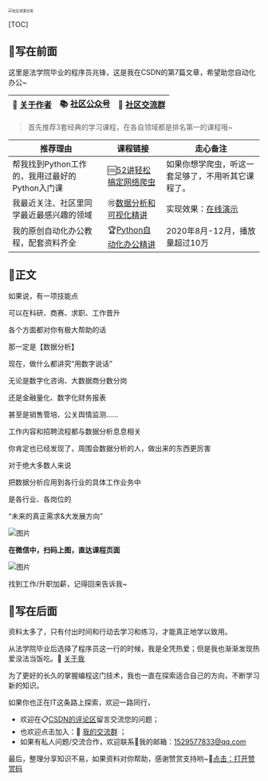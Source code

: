 <img src="https://img-blog.csdnimg.cn/202012301808527.jpg?x-oss-process=image/watermark,type_ZmFuZ3poZW5naGVpdGk,shadow_10,text_aHR0cHM6Ly9ibG9nLmNzZG4ubmV0L3dlaXhpbl80MjMyMTUxNw==,size_16,color_FFFFFF,t_70#pic_center" alt="社区资源仓库" style="zoom: 50%;" />



[TOC]

## 📣写在前面

这里是法学院毕业的程序员兆锋，这是我在CSDN的第7篇文章，希望助您自动化办公~

| 🎯  [关于作者](https://mp.weixin.qq.com/s/UrJ5PkRWYydaajGetUqFYQ)   |  📚 [社区公众号](https://mp.weixin.qq.com/s/xkZSp3606rTPN_JbLT3hSQ)   |  🚸 [社区交流群](https://mp.weixin.qq.com/s/wx-JkgOUoJhb-7ZESxl93w)   |
| ---- | ---- | ---- |

> 首先推荐3套经典的学习课程，在各自领域都是排名第一的课程哦~

| 推荐理由                                       | 课程链接                                                     | 走心备注                                                     |
| ---------------------------------------------- | ------------------------------------------------------------ | ------------------------------------------------------------ |
| 帮我找到Python工作的，我用过最好的Python入门课 | 🆒[52讲轻松搞定网络爬虫](https://mp.weixin.qq.com/s/dUpSxPgTRMGTb5T7-Ya9Ow) | 如果你想学爬虫，听这一套足够了，不用听其它课程了。           |
| 我最近关注、社区里同学最近最感兴趣的领域       | 🉑[数据分析和可视化精讲](http://t.cn/A6qlcSCV)                | 实现效果：[在线演示](https://www.bilibili.com/video/BV1Kz4y1r76w) |
| 我的原创自动化办公教程，配套资料齐全           | 🏆[Python自动化办公精讲](https://www.bilibili.com/video/BV12K411N7nx) | 2020年8月-12月，播放量超过10万                               |





## 📝正文



如果说，有一项技能点

可以在科研、商赛、求职、工作晋升

各个方面都对你有极大帮助的话

那一定是【数据分析】



现在，做什么都讲究“用数字说话”

无论是数字化咨询、大数据商分数分岗

还是金融量化、数字化财务报表

甚至是销售管培、公关舆情监测……

工作内容和招聘流程都与数据分析息息相关

你肯定也已经发现了，周围会数据分析的人，做出来的东西更厉害



对于绝大多数人来说

把数据分析应用到各行业的具体工作业务中

是各行业、各岗位的

“未来的真正需求&大发展方向”



![图片](https://img-blog.csdnimg.cn/20201231142315950.png#pic_center)



**在微信中，扫码上图，直达课程页面**

![图片](https://mmbiz.qpic.cn/mmbiz_gif/b96CibCt70iaa8r7PJoyAtlfHAKe8RosE3wYVKBac55p1HPBJHZS42ywnG4yYtD3jo9A9e5kawBZs4IE6R1C4wibw/640?wx_fmt=gif&tp=webp&wxfrom=5&wx_lazy=1)



找到工作/升职加薪，记得回来告诉我~



## 🚀写在后面

资料太多了，只有付出时间和行动去学习和练习，才能真正地学以致用。

从法学院毕业后选择了程序员这一行的时候，我是全凭热爱；但是我也渐渐发现热爱没法当饭吃。🎯  [关于我](https://mp.weixin.qq.com/s/UrJ5PkRWYydaajGetUqFYQ) 

为了更好的长久的掌握编程这门技术，我也一直在探索适合自己的方向，不断学习新的知识。

如果你也正在IT这条路上探索，欢迎一路同行，

- 欢迎在📋[CSDN的评论区](http://t.cn/A6qTvrFK)留言交流您的问题；
- 也欢迎点击加入：🚸 [我的交流群](https://mp.weixin.qq.com/s/wx-JkgOUoJhb-7ZESxl93w)  ；
- 如果有私人问题/交流合作，欢迎联系📲我的邮箱：1529577833@qq.com

最后，整理分享知识不易，如果资料对你帮助，感谢赞赏支持哟~💖[点击：打开赞赏码](https://gitee.com/zhaofeng092/python_auto_office/blob/master/%E8%B4%A6%E5%8F%B7%E5%85%B1%E7%94%A8%E8%B5%84%E6%BA%90/image/%E5%BE%AE%E4%BF%A1%E6%94%B6%E6%AC%BE%E7%A0%81.jpg)



